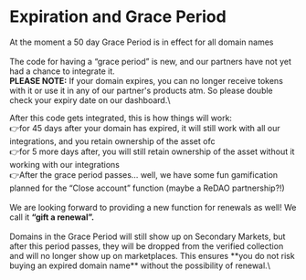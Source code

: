 # Expiration and Grace Period

At the moment a 50 day Grace Period is in effect for all domain names\
\
The code for having a “grace period” is new, and our partners have not yet had a chance to integrate it.\
**PLEASE NOTE:** If your domain expires, you can no longer receive tokens with it or use it in any of our partner's products atm. So please double check your expiry date on our dashboard.\


After this code gets integrated, this is how things will work:\
👉for 45 days after your domain has expired, it will still work with all our integrations, and you retain ownership of the asset ofc\
👉for 5 more days after, you will still retain ownership of the asset without it working with our integrations\
👉After the grace period passes… well, we have some fun gamification planned for the “Close account” function (maybe a ReDAO partnership?!)\
\
We are looking forward to providing a new function for renewals as well! We call it **“gift a renewal”.**\
\
Domains in the Grace Period will still show up on Secondary Markets, but after this period passes, they will be dropped from the verified collection and will no longer show up on marketplaces. This ensures \*\*you do not risk buying an expired domain name\*\* without the possibility of renewal.\
